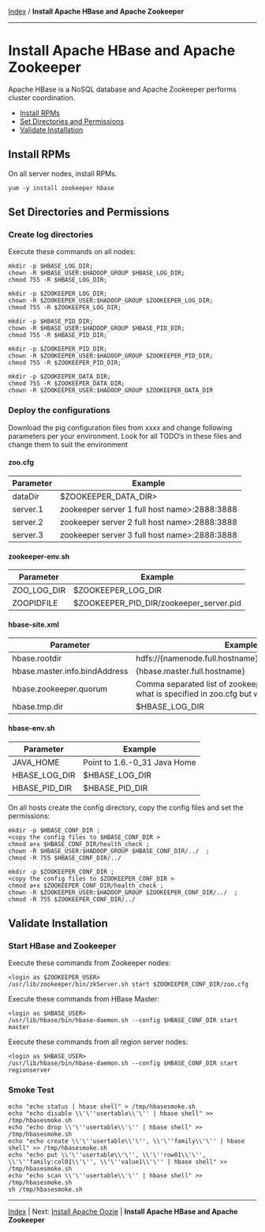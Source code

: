 [Index](./index.md)
/
**Install Apache HBase and Apache Zookeeper**

------

Install Apache HBase and Apache Zookeeper
=====

Apache HBase is a NoSQL database and Apache Zookeeper performs cluster coordination.

* [Install RPMs](#install-rpms)
* [Set Directories and Permissions](#set-directories-and-permissions)
* [Validate Installation](#validate-installation)


Install RPMs
----

On all server nodes, install RPMs.

    yum -y install zookeeper hbase

Set Directories and Permissions
----

### Create log directories

Execute these commands on all nodes:

    mkdir -p $HBASE_LOG_DIR;
    chown -R $HBASE_USER:$HADOOP_GROUP $HBASE_LOG_DIR;
    chmod 755 -R $HBASE_LOG_DIR;

    mkdir -p $ZOOKEEPER_LOG_DIR;
    chown -R $ZOOKEEPER_USER:$HADOOP_GROUP $ZOOKEEPER_LOG_DIR;
    chmod 755 -R $ZOOKEEPER_LOG_DIR;

    mkdir -p $HBASE_PID_DIR;
    chown -R $HBASE_USER:$HADOOP_GROUP $HBASE_PID_DIR;
    chmod 755 -R $HBASE_PID_DIR;

    mkdir -p $ZOOKEEPER_PID_DIR;
    chown -R $ZOOKEEPER_USER:$HADOOP_GROUP $ZOOKEEPER_PID_DIR;
    chmod 755 -R $ZOOKEEPER_PID_DIR;

    mkdir -p $ZOOKEEPER_DATA_DIR;
    chmod 755 -R $ZOOKEEPER_DATA_DIR;
    chown -R $ZOOKEEPER_USER:$HADOOP_GROUP $ZOOKEEPER_DATA_DIR

### Deploy the configurations

Download the pig configuration files from xxxx and change following parameters per your environment.
Look for all TODO’s in these files and change them to suit the environment

#### zoo.cfg

| Parameter         | Example        |
|-------------------|----------------|
| dataDir           | $ZOOKEEPER_DATA_DIR>
| server.1	        | zookeeper server 1 full host name>:2888:3888
| server.2          | zookeeper server 2 full host name>:2888:3888
| server.3          | zookeeper server 3 full host name>:2888:3888

#### zookeeper-env.sh

| Parameter         | Example        |
|-------------------|----------------|
| ZOO_LOG_DIR	    | $ZOOKEEPER_LOG_DIR
| ZOOPIDFILE	    | $ZOOKEEPER_PID_DIR/zookeeper_server.pid

#### hbase-site.xml

| Parameter         | Example        |
|-------------------|----------------|
| hbase.rootdir     | hdfs://{namenode.full.hostname}:8020/apps/hbase/data
| hbase.master.info.bindAddress | {hbase.master.full.hostname}
| hbase.zookeeper.quorum	    | Comma separated list of zookeeper servers (match to what is specified in zoo.cfg but without portnumbers)
| hbase.tmp.dir                 | $HBASE_LOG_DIR

#### hbase-env.sh

| Parameter         | Example        |
|-------------------|----------------|
| JAVA_HOME         | Point to 1.6.-0_31 Java Home
| HBASE_LOG_DIR     | $HBASE_LOG_DIR
| HBASE_PID_DIR     | $HBASE_PID_DIR


On all hosts create the config directory, copy the config files and set the permissions:

    mkdir -p $HBASE_CONF_DIR ;
    <copy the config files to $HBASE_CONF_DIR > 
    chmod a+x $HBASE_CONF_DIR/health_check ;
    chown -R $HBASE_USER:$HADOOP_GROUP $HBASE_CONF_DIR/../  ;
    chmod -R 755 $HBASE_CONF_DIR/../

    mkdir -p $ZOOKEEPER_CONF_DIR ;
    <copy the config files to $ZOOKEEPER_CONF_DIR > 
    chmod a+x $ZOOKEEPER_CONF_DIR/health_check ;
    chown -R $ZOOKEEPER_USER:$HADOOP_GROUP $ZOOKEEPER_CONF_DIR/../  ;
    chmod -R 755 $ZOOKEEPER_CONF_DIR/../
   

Validate Installation
----

### Start HBase and Zookeeper

Execute these commands from Zookeeper nodes:

    <login as $ZOOKEEPER_USER>
    /usr/lib/zookeeper/bin/zkServer.sh start $ZOOKEEPER_CONF_DIR/zoo.cfg

Execute these commands from HBase Master:

    <login as $HBASE_USER>
    /usr/lib/hbase/bin/hbase-daemon.sh --config $HBASE_CONF_DIR start master

Execute these commands from all region server nodes:

    <login as $HBASE_USER>
    /usr/lib/hbase/bin/hbase-daemon.sh --config $HBASE_CONF_DIR start regionserver

### Smoke Test

    echo "echo status | hbase shell" > /tmp/hbasesmoke.sh 
    echo "echo disable \\'\''usertable\\'\'' | hbase shell" >> /tmp/hbasesmoke.sh
    echo "echo drop \\'\''usertable\\'\'' | hbase shell" >> /tmp/hbasesmoke.sh
    echo "echo create \\'\''usertable\\'\'', \\'\''family\\'\'' | hbase shell" >> /tmp/hbasesmoke.sh 
    echo "echo put \\'\''usertable\\'\'', \\'\''row01\\'\'', \\'\''family:col01\\'\'', \\'\''value1\\'\'' | hbase shell" >> /tmp/hbasesmoke.sh
    echo "echo scan \\'\''usertable\\'\'' | hbase shell" >> /tmp/hbasesmoke.sh 
    sh /tmp/hbasesmoke.sh

------

[Index](./index.md)
|
Next: [Install Apache Oozie](./apache-oozie.md)
|
**Install Apache HBase and Apache Zookeeper**
